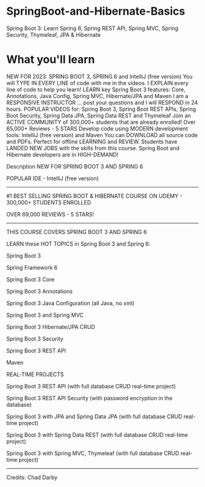 # SpringBoot-and-Hibernate-Basics
Spring Boot 3: Learn Spring 6, Spring REST API, Spring MVC, Spring Security, Thymeleaf, JPA &amp; Hibernate

# What you'll learn
NEW FOR 2023: SPRING BOOT 3, SPRING 6 and IntelliJ (free version)
You will TYPE IN EVERY LINE of code with me in the videos. I EXPLAIN every line of code to help you learn!
LEARN key Spring Boot 3 features: Core, Annotations, Java Config, Spring MVC, Hibernate/JPA and Maven
I am a RESPONSIVE INSTRUCTOR ... post your questions and I will RESPOND in 24 hours.
POPULAR VIDEOS for: Spring Boot 3, Spring Boot REST APIs, Spring Boot Security, Spring Data JPA, Spring Data REST and Thymeleaf
Join an ACTIVE COMMUNITY of 300,000+ students that are already enrolled! Over 65,000+ Reviews - 5 STARS
Develop code using MODERN development tools: IntelliJ (free version) and Maven
You can DOWNLOAD all source code and PDFs. Perfect for offline LEARNING and REVIEW.
Students have LANDED NEW JOBS with the skills from this course. Spring Boot and Hibernate developers are in HIGH-DEMAND!

Description
NEW FOR SPRING BOOT 3 AND SPRING 6

POPULAR IDE - IntelliJ (free version)

---

#1 BEST SELLING SPRING BOOT & HIBERNATE COURSE ON UDEMY - 300,000+ STUDENTS ENROLLED

OVER 69,000 REVIEWS - 5 STARS!

---

THIS COURSE COVERS SPRING BOOT 3 AND SPRING 6

LEARN these HOT TOPICS in Spring Boot 3 and Spring 6:

Spring Boot 3

Spring Framework 6

Spring Boot 3 Core

Spring Boot 3 Annotations

Spring Boot 3 Java Configuration (all Java, no xml)

Spring Boot 3 and Spring MVC

Spring Boot 3 Hibernate/JPA CRUD

Spring Boot 3 Security

Spring Boot 3 REST API

Maven

REAL-TIME PROJECTS

Spring Boot 3 REST API (with full database CRUD real-time project)

Spring Boot 3 REST API Security (with password encryption in the database)

Spring Boot 3 with JPA and Spring Data JPA (with full database CRUD real-time project)

Spring Boot 3 with Spring Data REST (with full database CRUD real-time project)

Spring Boot 3 with Spring MVC, Thymeleaf (with full database CRUD real-time project)

---

Credits: Chad Darby 
